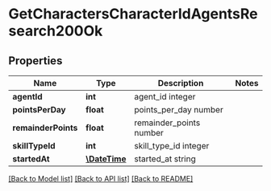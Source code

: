 # GetCharactersCharacterIdAgentsResearch200Ok

## Properties
Name | Type | Description | Notes
------------ | ------------- | ------------- | -------------
**agentId** | **int** | agent_id integer | 
**pointsPerDay** | **float** | points_per_day number | 
**remainderPoints** | **float** | remainder_points number | 
**skillTypeId** | **int** | skill_type_id integer | 
**startedAt** | [**\DateTime**](\DateTime.md) | started_at string | 

[[Back to Model list]](../README.md#documentation-for-models) [[Back to API list]](../README.md#documentation-for-api-endpoints) [[Back to README]](../README.md)


